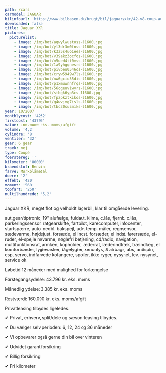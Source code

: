 ```yaml
---
path: /cars
carmodel: JAGUAR
bilinfourl: 'https://www.bilbasen.dk/brugt/bil/jaguar/xkr/42-v8-coup-aut-2d/4223675'
downloaded: false
title: Jaguar XKR
pictures:
  picturelist:
    - image: /img/bot/agwylwustoss-l1600.jpg
    - image: /img/bot/yl3dr3m0fnss-l1600.jpg
    - image: /img/bot/k3z5s4uo1ees-l1600.jpg
    - image: /img/bot/v39akz3ocfos-l1600.jpg
    - image: /img/bot/m5ued4tt0mss-l1600.jpg
    - image: /img/bot/1a9yhgqnesrs-l1600.jpg
    - image: /img/bot/pivbeu0546os-l1600.jpg
    - image: /img/bot/cryw5949w7ls-l1600.jpg
    - image: /img/bot/nw6gciu55dis-l1600.jpg
    - image: /img/bot/p1xmuwnnfrqs-l1600.jpg
    - image: /img/bot/56cgeuv1wyrs-l1600.jpg
    - image: /img/bot/stbgk6yp3cs-l1600.jpg
    - image: /img/bot/fpzpkztkikos-l1600.jpg
    - image: /img/bot/g4wvjvg7isls-l1600.jpg
    - image: /img/bot/tbc30suzmiks-l1600.jpg
year: 10/2007
monthlycost: '4232'
firstcost: '43796'
value: 160.0000 eks. moms/afgift
volume: '4,2'
cylindre: '8'
ventiler: '32'
gear: 6 gear
traek: nej
type: Coupé
foerstereg: ''
kilometer: '80000'
braendstof: Benzin
farve: Mørkblåmetal
doere: '2'
effekt: '420'
moment: '560'
topfart: '250'
nultilhundrede: '5,2'
---
```

Jaguar XKR, meget flot og velholdt lagerbil, klar til omgående levering. 

aut.gear/tiptronic, 19" alufælge, fuldaut. klima, c.lås, fjernb. c.lås, parkeringssensor, ratgearskifte, fartpilot, kørecomputer, infocenter, startspærre, auto. nedbl. bakspejl, udv. temp. måler, regnsensor, sædevarme, højdejust. forsæde, el indst. forsæder, el indst. førersæde, el-ruder, el-spejle m/varme, nøglefri betjening, cd/radio, navigation, multifunktionsrat, armlæn, kopholder, læderrat, læderindtræk, træindlæg, el komfortsæder, lygtevasker, tågelygter, xenonlys, 8 airbags, abs, antispin, esp, servo, indfarvede kofangere, spoiler, ikke ryger, nysynet, lev. nysynet, service ok

Løbetid 12 måneder med mulighed for forlængelse 

Førstegangsydelse: 43.796 kr. eks. moms 

Månedlig ydelse: 3.385 kr. eks. moms

Restværdi: 160.000 kr. eks. moms/afgift

Privatleasing tilbydes ligeledes.

✔ Privat, erhverv, split/dele og sæson-leasing tilbydes. 

✔ Du vælger selv perioden: 6, 12, 24 og 36 måneder

✔ Vi opbevarer også gerne din bil over vinteren 

✔ Udvidet garantiforsikring   

✔ Billig forsikring 

✔ Fri kilometer
